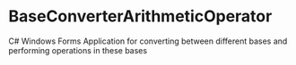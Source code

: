 # BaseConverterArithmeticOperator
C# Windows Forms Application for converting between different bases and performing operations in these bases
